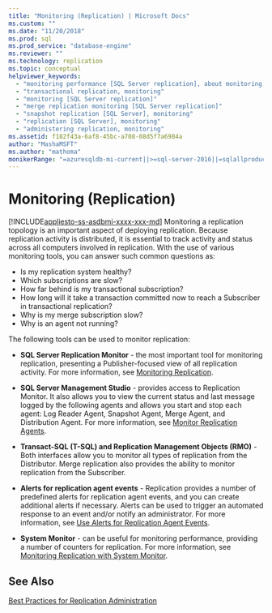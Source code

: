 ```yaml
---
title: "Monitoring (Replication) | Microsoft Docs"
ms.custom: ""
ms.date: "11/20/2018"
ms.prod: sql
ms.prod_service: "database-engine"
ms.reviewer: ""
ms.technology: replication
ms.topic: conceptual
helpviewer_keywords: 
  - "monitoring performance [SQL Server replication], about monitoring replication"
  - "transactional replication, monitoring"
  - "monitoring [SQL Server replication]"
  - "merge replication monitoring [SQL Server replication]"
  - "snapshot replication [SQL Server], monitoring"
  - "replication [SQL Server], monitoring"
  - "administering replication, monitoring"
ms.assetid: f182f43a-6af8-45bc-a708-08d5f7a6984a
author: "MashaMSFT"
ms.author: "mathoma"
monikerRange: "=azuresqldb-mi-current||>=sql-server-2016||=sqlallproducts-allversions"
---
```

# Monitoring (Replication)
[!INCLUDE[appliesto-ss-asdbmi-xxxx-xxx-md](../../../includes/appliesto-ss-asdbmi-xxxx-xxx-md.md)]
  Monitoring a replication topology is an important aspect of deploying replication. Because replication activity is distributed, it is essential to track activity and status across all computers involved in replication. With the use of various monitoring tools, you can answer such common questions as: 

-   Is my replication system healthy?
-   Which subscriptions are slow?
-   How far behind is my transactional subscription?
-   How long will it take a transaction committed now to reach a Subscriber in transactional replication?
-   Why is my merge subscription slow?
-   Why is an agent not running?  
  

The following tools can be used to monitor replication:  
  
-   **SQL Server Replication Monitor** -  the most important tool for monitoring replication, presenting a Publisher-focused view of all replication activity. For more information, see [Monitoring Replication](../../../relational-databases/replication/monitor/monitor-performance-with-replication-monitor.md). 
-   **SQL Server Management Studio** - provides access to Replication Monitor. It also allows you to view the current status and last message logged by the following agents and allows you start and stop each agent: Log Reader Agent, Snapshot Agent, Merge Agent, and Distribution Agent. For more information, see [Monitor Replication Agents](../../../relational-databases/replication/monitor/monitor-replication-agents.md).  
  
-   **Transact-SQL (T-SQL) and Replication Management Objects (RMO)** - Both interfaces allow you to monitor all types of replication from the Distributor. Merge replication also provides the ability to monitor replication from the Subscriber.  
  
-   **Alerts for replication agent events** - Replication provides a number of predefined alerts for replication agent events, and you can create additional alerts if necessary. Alerts can be used to trigger an automated response to an event and/or notify an administrator. For more information, see [Use Alerts for Replication Agent Events](../../../relational-databases/replication/agents/use-alerts-for-replication-agent-events.md).  
  
-   **System Monitor** - can be useful for monitoring performance, providing a number of counters for replication. For more information, see [Monitoring Replication with System Monitor](../../../relational-databases/replication/monitor/monitoring-replication-with-system-monitor.md).  
  

## See Also  
 [Best Practices for Replication Administration](../../../relational-databases/replication/administration/best-practices-for-replication-administration.md)   

  
  
